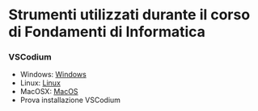 # Strumenti utilizzati durante il corso di Fondamenti di Informatica

### VSCodium

- Windows: [Windows](Windows)
- Linux: [Linux](Linux)
- MacOSX: [MacOS](MacOS)
- Prova installazione VSCodium
  
